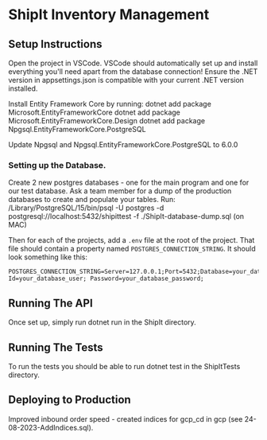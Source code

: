# ShipIt Inventory Management

## Setup Instructions
Open the project in VSCode.
VSCode should automatically set up and install everything you'll need apart from the database connection!
Ensure the .NET version in appsettings.json is compatible with your current .NET version installed.

Install Entity Framework Core by running:
dotnet add package Microsoft.EntityFrameworkCore
dotnet add package Microsoft.EntityFrameworkCore.Design
dotnet add package Npgsql.EntityFrameworkCore.PostgreSQL

Update Npgsql and Npgsql.EntityFrameworkCore.PostgreSQL to 6.0.0

### Setting up the Database.

Create 2 new postgres databases - one for the main program and one for our test database.
Ask a team member for a dump of the production databases to create and populate your tables.
Run: /Library/PostgreSQL/15/bin/psql -U postgres -d postgresql://localhost:5432/shipittest -f ./ShipIt-database-dump.sql (on MAC)

Then for each of the projects, add a `.env` file at the root of the project.
That file should contain a property named `POSTGRES_CONNECTION_STRING`.
It should look something like this:
```
POSTGRES_CONNECTION_STRING=Server=127.0.0.1;Port=5432;Database=your_database_name;User Id=your_database_user; Password=your_database_password;
```

## Running The API
Once set up, simply run dotnet run in the ShipIt directory.

## Running The Tests
To run the tests you should be able to run dotnet test in the ShipItTests directory.

## Deploying to Production
Improved inbound order speed - created indices for gcp_cd in gcp (see 24-08-2023-AddIndices.sql).